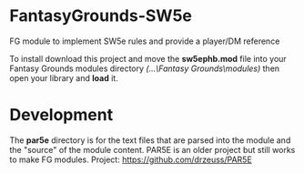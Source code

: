 # FantasyGrounds-SW5e
FG module to implement SW5e rules and provide a player/DM reference

To install download this project and move the <b>sw5ephb.mod</b> file into your Fantasy Grounds modules directory <i>(...\Fantasy Grounds\modules)</i> then open your library and <b>load</b> it.

# Development
The <b>par5e</b> directory is for the text files that are parsed into the module and the "source" of the module content.
PAR5E is an older project but still works to make FG modules.  Project: https://github.com/drzeuss/PAR5E
